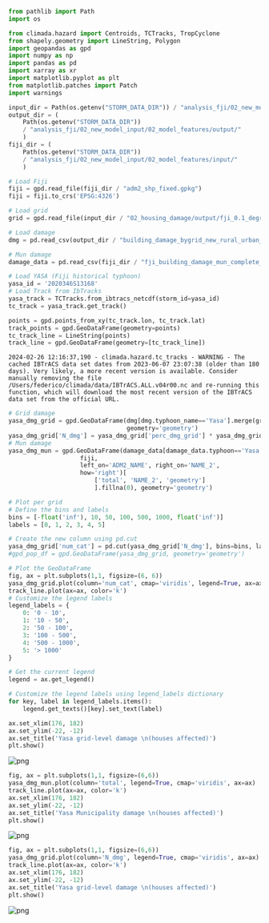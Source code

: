 ```python
from pathlib import Path
import os

from climada.hazard import Centroids, TCTracks, TropCyclone
from shapely.geometry import LineString, Polygon
import geopandas as gpd
import numpy as np
import pandas as pd
import xarray as xr
import matplotlib.pyplot as plt
from matplotlib.patches import Patch
import warnings
```


```python
input_dir = Path(os.getenv("STORM_DATA_DIR")) / "analysis_fji/02_new_model_input"
output_dir = (
    Path(os.getenv("STORM_DATA_DIR"))
    / "analysis_fji/02_new_model_input/02_model_features/output/"
    )
fiji_dir = (
    Path(os.getenv("STORM_DATA_DIR"))
    / "analysis_fji/02_new_model_input/02_model_features/input/"
    )

# Load Fiji
fiji = gpd.read_file(fiji_dir / "adm2_shp_fixed.gpkg")
fiji = fiji.to_crs('EPSG:4326')

# Load grid
grid = gpd.read_file(input_dir / "02_housing_damage/output/fji_0.1_degree_grid_land_overlap_new.gpkg")

# Load damage
dmg = pd.read_csv(output_dir / "building_damage_bygrid_new_rural_urban_bld_using_pop.csv")

# Mun damage
damage_data = pd.read_csv(fiji_dir / "fji_building_damage_mun_complete_fix.csv")
```


```python
# Load YASA (Fiji historical typhoon)
yasa_id = '2020346S13168'
# Load Track from IbTracks
yasa_track = TCTracks.from_ibtracs_netcdf(storm_id=yasa_id)
tc_track = yasa_track.get_track()

points = gpd.points_from_xy(tc_track.lon, tc_track.lat)
track_points = gpd.GeoDataFrame(geometry=points)
tc_track_line = LineString(points)
track_line = gpd.GeoDataFrame(geometry=[tc_track_line])
```

    2024-02-26 12:16:37,190 - climada.hazard.tc_tracks - WARNING - The cached IBTrACS data set dates from 2023-06-07 23:07:38 (older than 180 days). Very likely, a more recent version is available. Consider manually removing the file /Users/federico/climada/data/IBTrACS.ALL.v04r00.nc and re-running this function, which will download the most recent version of the IBTrACS data set from the official URL.



```python
# Grid damage
yasa_dmg_grid = gpd.GeoDataFrame(dmg[dmg.typhoon_name=='Yasa'].merge(grid, on='id'),
                                 geometry='geometry')
yasa_dmg_grid['N_dmg'] = yasa_dmg_grid['perc_dmg_grid'] * yasa_dmg_grid['numbuildings_z'] / 100
# Mun damage
yasa_dmg_mun = gpd.GeoDataFrame(damage_data[damage_data.typhoon=='Yasa'].merge(
                    fiji,
                    left_on='ADM2_NAME', right_on='NAME_2',
                    how='right')[
                        ['total', 'NAME_2', 'geometry']
                        ].fillna(0), geometry='geometry')
```


```python
# Plot per grid
# Define the bins and labels
bins = [-float('inf'), 10, 50, 100, 500, 1000, float('inf')]
labels = [0, 1, 2, 3, 4, 5]

# Create the new column using pd.cut
yasa_dmg_grid['num_cat'] = pd.cut(yasa_dmg_grid['N_dmg'], bins=bins, labels=labels, include_lowest=True)
#gpd_pop_df = gpd.GeoDataFrame(yasa_dmg_grid, geometry='geometry')

# Plot the GeoDataFrame
fig, ax = plt.subplots(1,1, figsize=(6, 6))
yasa_dmg_grid.plot(column='num_cat', cmap='viridis', legend=True, ax=ax)
track_line.plot(ax=ax, color='k')
# Customize the legend labels
legend_labels = {
    0: '0 - 10',
    1: '10 - 50',
    2: '50 - 100',
    3: '100 - 500',
    4: '500 - 1000',
    5: '> 1000'
}

# Get the current legend
legend = ax.get_legend()

# Customize the legend labels using legend_labels dictionary
for key, label in legend_labels.items():
    legend.get_texts()[key].set_text(label)

ax.set_xlim(176, 182)
ax.set_ylim(-22, -12)
ax.set_title('Yasa grid-level damage \n(houses affected)')
plt.show()
```



![png](02.2_damage_figures_files/02.2_damage_figures_4_0.png)




```python
fig, ax = plt.subplots(1,1, figsize=(6,6))
yasa_dmg_mun.plot(column='total', legend=True, cmap='viridis', ax=ax)
track_line.plot(ax=ax, color='k')
ax.set_xlim(176, 182)
ax.set_ylim(-22, -12)
ax.set_title('Yasa Municipality damage \n(houses affected)')
plt.show()
```



![png](02.2_damage_figures_files/02.2_damage_figures_5_0.png)




```python
fig, ax = plt.subplots(1,1, figsize=(6,6))
yasa_dmg_grid.plot(column='N_dmg', legend=True, cmap='viridis', ax=ax)
track_line.plot(ax=ax, color='k')
ax.set_xlim(176, 182)
ax.set_ylim(-22, -12)
ax.set_title('Yasa grid-level damage \n(houses affected)')
plt.show()
```



![png](02.2_damage_figures_files/02.2_damage_figures_6_0.png)
